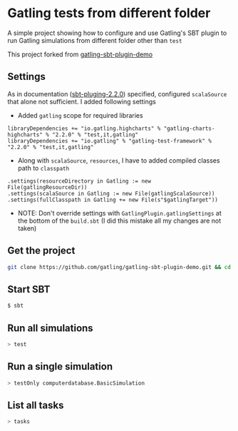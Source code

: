 Gatling tests from different folder
==================================

A simple project showing how to configure and use Gatling's SBT plugin to run Gatling simulations from different folder other than `test`

This project forked from [gatling-sbt-plugin-demo](https://github.com/gatling/gatling-sbt-plugin-demo)

Settings
-------
 As in documentation ([sbt-pluging-2.2.0](http://gatling.io/docs/2.2.0/extensions/sbt_plugin.html#default-settings)) specified, configured `scalaSource` that alone not sufficient. I added following settings

 - Added `gatling` scope for required libraries

```
libraryDependencies += "io.gatling.highcharts" % "gatling-charts-highcharts" % "2.2.0" % "test,it,gatling"
libraryDependencies += "io.gatling" % "gatling-test-framework" % "2.2.0" % "test,it,gatling"
```
 - Along with `scalaSource`, `resources`, I have to added compiled classes path to `classpath`

```
.settings(resourceDirectory in Gatling := new File(gatlingResourceDir))
.settings(scalaSource in Gatling := new File(gatlingScalaSource))
.settings(fullClasspath in Gatling += new File(s"$gatlingTarget"))
```
 - NOTE: Don't override settings with `GatlingPlugin.gatlingSettings` at the bottom of the `build.sbt` (I did this mistake all my changes are not taken)

Get the project
---------------

```bash
git clone https://github.com/gatling/gatling-sbt-plugin-demo.git && cd gatling-sbt-plugin-demo
```

Start SBT
---------
```bash
$ sbt
```

Run all simulations
-------------------

```bash
> test
```

Run a single simulation
-----------------------

```bash
> testOnly computerdatabase.BasicSimulation
```

List all tasks
--------------------

```bash
> tasks
```